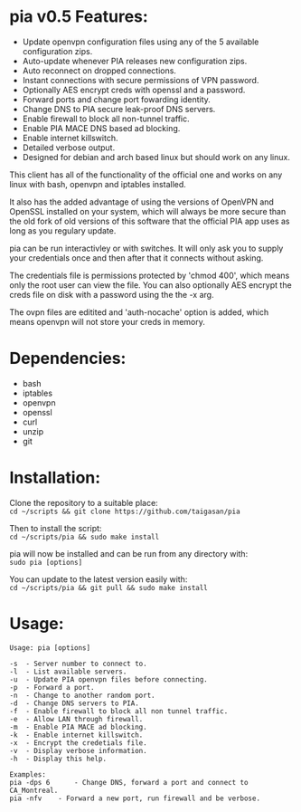 pia v0.5 Features:
==========
- Update openvpn configuration files using any of the 5 available configuration zips.
- Auto-update whenever PIA releases new configuration zips.
- Auto reconnect on dropped connections.
- Instant connections with secure permissions of VPN password.
- Optionally AES encrypt creds with openssl and a password.
- Forward ports and change port fowarding identity.
- Change DNS to PIA secure leak-proof DNS servers.
- Enable firewall to block all non-tunnel traffic.
- Enable PIA MACE DNS based ad blocking.
- Enable internet killswitch.
- Detailed verbose output.
- Designed for debian and arch based linux but should work on any linux.

This client has all of the functionality of the official one and works on any linux with bash, openvpn and iptables installed.  


It also has the added advantage of using the versions of OpenVPN and OpenSSL installed on your system, which will always be more secure than the old fork of old versions of this software that the official PIA app uses as long as you regulary update.  


pia can be run interactivley or with switches. It will only ask you to supply your credentials once and then after that it connects without asking.  


The credentials file is permissions protected by 'chmod 400', which means only the root user can view the file. You can also optionally AES encrypt the creds file on disk with a password using the the -x arg.  


The ovpn files are editited and 'auth-nocache' option is added, which means openvpn will not store your creds in memory.  


Dependencies:
==========
- bash
- iptables
- openvpn
- openssl
- curl
- unzip
- git

Installation:
==========
Clone the repository to a suitable place:  
`cd ~/scripts && git clone https://github.com/taigasan/pia`

Then to install the script:  
`cd ~/scripts/pia && sudo make install`

pia will now be installed and can be run from any directory with:  
`sudo pia [options]`

You can update to the latest version easily with:  
`cd ~/scripts/pia && git pull && sudo make install`

Usage:
==========
	Usage: pia [options]

	-s	- Server number to connect to.
	-l	- List available servers.
	-u	- Update PIA openvpn files before connecting.
	-p	- Forward a port.
	-n	- Change to another random port.
	-d	- Change DNS servers to PIA.
	-f	- Enable firewall to block all non tunnel traffic.
	-e	- Allow LAN through firewall.
	-m	- Enable PIA MACE ad blocking.
	-k	- Enable internet killswitch.
	-x	- Encrypt the credetials file.
	-v	- Display verbose information.
	-h	- Display this help.

	Examples: 
	pia -dps 6  	- Change DNS, forward a port and connect to CA_Montreal.
	pia -nfv	- Forward a new port, run firewall and be verbose.
